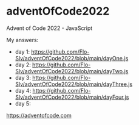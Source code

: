 # adventOfCode2022
Advent of Code 2022 - JavaScript

My answers:
- day 1: https://github.com/Flo-Slv/adventOfCode2022/blob/main/dayOne.js
- day 2: https://github.com/Flo-Slv/adventOfCode2022/blob/main/dayTwo.js
- day 3: https://github.com/Flo-Slv/adventOfCode2022/blob/main/dayThree.js
- day 4: https://github.com/Flo-Slv/adventOfCode2022/blob/main/dayFour.js
- day 5: 

https://adventofcode.com
